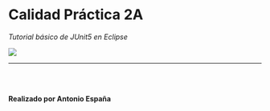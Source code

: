 # Calidad Práctica 2A

*Tutorial básico de JUnit5 en Eclipse*

<img src="https://external-content.duckduckgo.com/iu/?u=http%3A%2F%2Fjunit.org%2Fjunit4%2Fimages%2Fjunit5-banner.png&f=1&nofb=1&ipt=53cf035714f0b67c65f85aa853d2f2fd1246eb483afd277233fc953a6b9c6f23">
<p></p>


<hr>
<br></br>

**Realizado por Antonio España**
